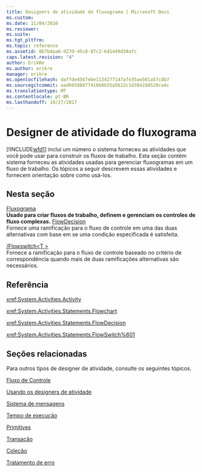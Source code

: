```yaml
---
title: Designers de atividade do fluxograma | Microsoft Docs
ms.custom: 
ms.date: 11/04/2016
ms.reviewer: 
ms.suite: 
ms.tgt_pltfrm: 
ms.topic: reference
ms.assetid: 8b7b4aa6-d27d-45c8-87c2-641440d38afc
caps.latest.revision: "4"
author: ErikRe
ms.author: erikre
manager: erikre
ms.openlocfilehash: daffde4567ebe1134277147afe35ae501a57cdb7
ms.sourcegitcommit: aadb9588877418b8b55a5612c1d3842d4520ca4c
ms.translationtype: MT
ms.contentlocale: pt-BR
ms.lasthandoff: 10/27/2017
---
```

# <a name="flowchart-activity-designers"></a>Designer de atividade do fluxograma
[!INCLUDE[wfd1](../workflow-designer/includes/wfd1_md.md)] inclui um número o sistema forneceu as atividades que você pode usar para construir os fluxos de trabalho. Esta seção contém sistema forneceu as atividades usadas para gerenciar fluxogramas em um fluxo de trabalho. Os tópicos a seguir descrevem essas atividades e fornecem orientação sobre como usá-los.  
  
## <a name="in-this-section"></a>Nesta seção  
 [Fluxograma](../workflow-designer/flowchart-activity-designer.md)  
 **Usado para criar fluxos de trabalho, definem e gerenciam os controles de fluxo complexas.**  [FlowDecision](../workflow-designer/flowdecision-activity-designer.md)  
 Fornece uma ramificação para o fluxo de controle em uma das duas alternativas com base em se uma condição especificada é satisfeita.  
  
 [/Flowswitch\<T >](../workflow-designer/flowswitch-t-activity-designer.md)  
 Fornece a ramificação para o fluxo de controle baseado no critério de correspondência quando mais de duas ramificações alternativas são necessários.  
  
## <a name="reference"></a>Referência  
 <xref:System.Activities.Activity>  
  
 <xref:System.Activities.Statements.Flowchart>  
  
 <xref:System.Activities.Statements.FlowDecision>  
  
 <xref:System.Activities.Statements.FlowSwitch%601>  
  
## <a name="related-sections"></a>Seções relacionadas  
 Para outros tipos de designer de atividade, consulte os seguintes tópicos.  
  
 [Fluxo de Controle](../workflow-designer/control-flow-activity-designers.md)  
  
 [Usando os designers de atividade](../workflow-designer/using-the-activity-designers.md)  
  
 [Sistema de mensagens](../workflow-designer/messaging-activity-designers.md)  
  
 [Tempo de execução](../workflow-designer/runtime-activity-designers.md)  
  
 [Primitives](../workflow-designer/primitives-activity-designers.md)  
  
 [Transação](../workflow-designer/transaction-activity-designers.md)  
  
 [Coleção](../workflow-designer/collection-activity-designers.md)  
  
 [Tratamento de erro](../workflow-designer/error-handling-activity-designers.md)